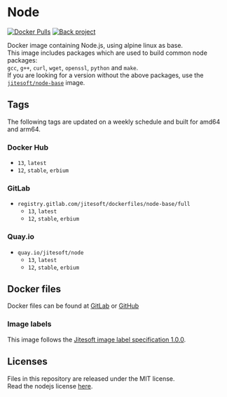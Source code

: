 # Node

[![Docker Pulls](https://img.shields.io/docker/pulls/jitesoft/node.svg)](https://cloud.docker.com/u/jitesoft/repository/docker/jitesoft/node)
[![Back project](https://img.shields.io/badge/Open%20Collective-Tip%20the%20devs!-blue.svg)](https://opencollective.com/jitesoft-open-source)

Docker image containing Node.js, using alpine linux as base.  
This image includes packages which are used to build common node packages:  
`gcc`, `g++`, `curl`, `wget`, `openssl`, `python` and `make`.  
If you are looking for a version without the above packages, use the [`jitesoft/node-base`](https://hub.docker.com/repository/docker/jitesoft/node-base) image.

## Tags

The following tags are updated on a weekly schedule and built for amd64 and arm64.

### Docker Hub

* `13`, `latest`
* `12`, `stable`, `erbium`

### GitLab

* `registry.gitlab.com/jitesoft/dockerfiles/node-base/full`
    * `13`, `latest`
    * `12`, `stable`, `erbium`

### Quay.io

* `quay.io/jitesoft/node`
    * `13`, `latest`
    * `12`, `stable`, `erbium`

## Docker files

Docker files can be found at  [GitLab](https://gitlab.com/jitesoft/dockerfiles/node-base) or [GitHub](https://github.com/jitesoft/docker-node-base)

### Image labels

This image follows the [Jitesoft image label specification 1.0.0](https://gitlab.com/snippets/1866155).

## Licenses

Files in this repository are released under the MIT license.  
Read the nodejs license [here](https://github.com/nodejs/node/blob/master/LICENSE).  
